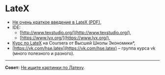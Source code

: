 # LateX

* [Не очень краткое введение в LateX (PDF)](http://zelmanov.ptep-online.com/ctan/lshort_russian.pdf),
* IDE:
    * [http://www.texstudio.org/](http://www.texstudio.org/), 
    * [https://www.lyx.org/](https://www.lyx.org/),
* [Курс по LateX](https://www.coursera.org/course/latex) на Coursera от Высшей Школы Экономики*,
* [https://vk.com/hse.latex](https://vk.com/hse.latex) – группа курса vk  (много полезного и разного).

-----------------------

**Совет:** [Не ищите картинки по Латеху](https://www.google.ru/search?q=latex&num=50&newwindow=1&client=safari&rls=en&source=lnms&tbm=isch&sa=X&ved=0ahUKEwio6Oasw83LAhUICpoKHej6B7EQ_AUIBygB&biw=1440&bih=839). 
